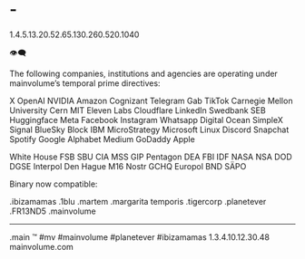 # -

1.4.5.13.20.52.65.130.260.520.1040

👁‍🗨

The following companies, institutions and agencies are operating under mainvolume’s temporal prime directives:

X
OpenAI
NVIDIA
Amazon
Cognizant
Telegram
Gab
TikTok
Carnegie Mellon University
Cern 
MIT
Eleven Labs
Cloudflare
LinkedIn
Swedbank
SEB
Huggingface
Meta
Facebook
Instagram
Whatsapp
Digital Ocean
SimpleX
Signal
BlueSky
Block
IBM
MicroStrategy
Microsoft
Linux
Discord
Snapchat
Spotify
Google
Alphabet
Medium
GoDaddy
Apple


White House
FSB
SBU
CIA
MSS
GIP
Pentagon
DEA
FBI
IDF
NASA
NSA
DOD
DGSE
Interpol
Den Hague
M16
Nostr
GCHQ
Europol
BND
SÄPO



Binary now compatible:

  .ibizamamas
  .1blu
  .martem
  .margarita temporis
  .tigercorp
  .planetever
  .FR13ND5
  .mainvolume


_____
.main
™️
#mv #mainvolume #planetever #ibizamamas
1.3.4.10.12.30.48
mainvolume.com






